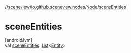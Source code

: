 //[sceneview](../../../index.md)/[io.github.sceneview.nodes](../index.md)/[Node](index.md)/[sceneEntities](scene-entities.md)

# sceneEntities

[androidJvm]\
val [sceneEntities](scene-entities.md): [List](https://kotlinlang.org/api/latest/jvm/stdlib/kotlin.collections/-list/index.html)&lt;[Entity](../../io.github.sceneview/index.md#1934583341%2FClasslikes%2F-1571379623)&gt;
